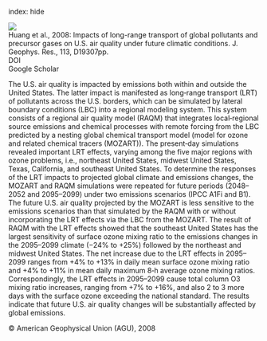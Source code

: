 index: hide

<div class="Citation">
    <div class="Citation-thumb CitationThumb-linked"  data-href="https://doi.org/10.1029/2007jd009469">
      <img src="https://static.claimspace.cloud/climate-study-static/refs/thumbs/11/Huang_et_al_2008-thumb.png" />
    </div>

  <div class="Citation-body">
    <div class="Citation-text">Huang et al., 2008: Impacts of long-range transport of global pollutants and precursor gases on U.S. air quality under future climatic conditions. <span class="Article-journal">J. Geophys. Res., </span><span class="Article-volume">113, </span>D19307pp.</div>
    <div class="Citation-links">
      <div class="CitationLink" data-href="https://doi.org/10.1029/2007jd009469">
        <div class="CitationLink-icon CitationLink-Doi"></div>
        <div class="CitationLink-text">DOI</div>
      </div>
      <div class="CitationLink" data-href="https://scholar.google.com/scholar?q=10.1029/2007jd009469">
        <div class="CitationLink-icon CitationLink-Scholar"></div>
        <div class="CitationLink-text">Google Scholar</div>
      </div>
    </div>
  </div>
</div>

The U.S. air quality is impacted by emissions both within and outside the United States. The latter impact is manifested as long‐range transport (LRT) of pollutants across the U.S. borders, which can be simulated by lateral boundary conditions (LBC) into a regional modeling system. This system consists of a regional air quality model (RAQM) that integrates local‐regional source emissions and chemical processes with remote forcing from the LBC predicted by a nesting global chemical transport model (model for ozone and related chemical tracers (MOZART)). The present‐day simulations revealed important LRT effects, varying among the five major regions with ozone problems, i.e., northeast United States, midwest United States, Texas, California, and southeast United States. To determine the responses of the LRT impacts to projected global climate and emissions changes, the MOZART and RAQM simulations were repeated for future periods (2048–2052 and 2095–2099) under two emissions scenarios (IPCC A1Fi and B1). The future U.S. air quality projected by the MOZART is less sensitive to the emissions scenarios than that simulated by the RAQM with or without incorporating the LRT effects via the LBC from the MOZART. The result of RAQM with the LRT effects showed that the southeast United States has the largest sensitivity of surface ozone mixing ratio to the emissions changes in the 2095–2099 climate (−24% to +25%) followed by the northeast and midwest United States. The net increase due to the LRT effects in 2095–2099 ranges from +4% to +13% in daily mean surface ozone mixing ratio and +4% to +11% in mean daily maximum 8‐h average ozone mixing ratios. Correspondingly, the LRT effects in 2095–2099 cause total column O3 mixing ratio increases, ranging from +7% to +16%, and also 2 to 3 more days with the surface ozone exceeding the national standard. The results indicate that future U.S. air quality changes will be substantially affected by global emissions.

<div class="Citation-copy">
&copy; American Geophysical Union (AGU), 2008
</div>